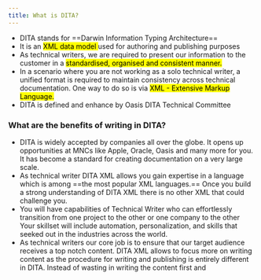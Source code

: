 ```yaml
---
title: What is DITA?
---
```

- DITA stands for ==Darwin Information Typing Architecture==
- It is an <mark> XML data model </mark> used for authoring and publishing purposes
- As technical writers, we are required to present our information to the customer in a <mark>standardised, organised and consistent manner.</mark> 
- In a scenario where you are not working as a solo technical writer, a unified format is required to maintain consistency across technical documentation. One way to do so is via <mark> XML - Extensive Markup Language.</mark>
- DITA is defined and enhance by Oasis DITA Technical Committee

### What are the benefits of writing in DITA?
- DITA is widely accepted by companies all over the globe. It opens up opportunities at MNCs like Apple, Oracle, Oasis and many more for you. It has become a standard for creating documentation on a very large scale.
- As technical writer DITA XML allows you gain expertise in a language which is among ==the most popular XML languages.== Once you build a strong understanding of DITA XML there is no other XML that could challenge you. 
- You will have capabilities of Technical Writer who can effortlessly transition from one project to the other or one company to the other Your skillset will include automation, personalization, and skills that seeked out in the industries across the world.
- As technical writers our core job is to ensure that our target audience receives a top notch content. DITA XML allows to focus more on writing content as the procedure for writing and publishing is entirely different in DITA. Instead of wasting in writing the content first and 

